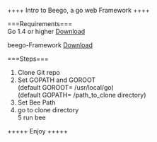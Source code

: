 ++++ Intro to Beego, a go web Framework ++++

===Requirements===
<br>
Go 1.4 or higher
<a href='https://golang.org/dl/ '>Download</a>

beego-Framework
<a href='http://beego.me/docs/install/bee.md '>Download</a>

===Steps===
<br>
1. Clone Git repo<br>
2. Set GOPATH and GOROOT<br>
    (default GOROOT= /usr/local/go)<br>
    (default GOPATH= /path_to_clone directory)<br>
3. Set Bee Path<br>
4. go to clone directory<br>
5  run bee<br>

+++++  Enjoy +++++



